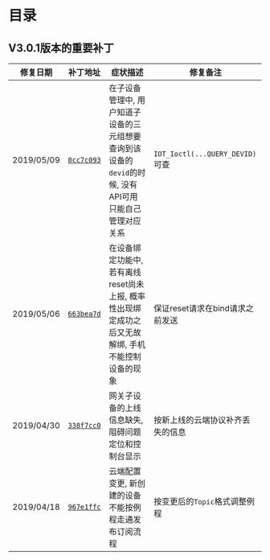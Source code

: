 # <a name="目录">目录</a>

V3.0.1版本的重要补丁
---

| **修复日期**    | **补丁地址**                                                                                                | **症状描述**                                                                                        | **修复备注**
|-----------------|-------------------------------------------------------------------------------------------------------------|-----------------------------------------------------------------------------------------------------|-------------------------------------
| 2019/05/09      | [`0cc7c093`](https://code.aliyun.com/linkkit/c-sdk/commit/0cc7c093762d2b247d2f74b6b52182665e4b0158.diff)    | 在子设备管理中, 用户知道子设备的三元组想要查询到该设备的`devid`的时候, 没有API可用只能自己管理对应关系          | `IOT_Ioctl(...QUERY_DEVID)`可查
| 2019/05/06      | [`663bea7d`](https://code.aliyun.com/linkkit/c-sdk/commit/663bea7d91b05e4910bd8ccd085a0a6fea00d762.diff)    | 在设备绑定功能中, 若有离线reset尚未上报, 概率性出现绑定成功之后又无故解绑, 手机不能控制设备的现象   | 保证reset请求在bind请求之前发送
| 2019/04/30      | [`338f7cc0`](https://code.aliyun.com/linkkit/c-sdk/commit/338f7cc0089d3f4b4d8cd3e5cf3d7ce7ca8cbbf7.diff)    | 网关子设备的上线信息缺失, 阻碍问题定位和控制台显示                                                  | 按新上线的云端协议补齐丢失的信息
| 2019/04/18      | [`967e1ffc`](https://code.aliyun.com/linkkit/c-sdk/commit/967e1ffcddbe64d373e22079babda578ba372607.diff)    | 云端配置变更, 新创建的设备不能按例程走通发布订阅流程                                                | 按变更后的`Topic`格式调整例程

